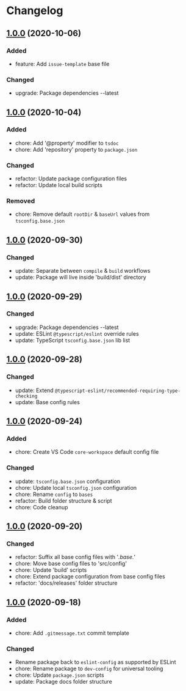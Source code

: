 # Changelog

## [1.0.0](#) (2020-10-06)

### Added

- feature: Add `issue-template` base file

### Changed

- upgrade: Package dependencies --latest

## [1.0.0](#) (2020-10-04)

### Added

- chore: Add '@property' modifier to `tsdoc`
- chore: Add 'repository' property to `package.json`

### Changed

- refactor: Update package configuration files
- refactor: Update local build scripts

### Removed

- chore: Remove default `rootDir` & `baseUrl` values from `tsconfig.base.json`

## [1.0.0](#) (2020-09-30)

### Changed

- update: Separate between `compile` & `build` workflows
- update: Package will live inside 'build/dist' directory

## [1.0.0](#) (2020-09-29)

### Changed

- upgrade: Package dependencies --latest
- update: ESLint `@typescript/eslint` override rules
- update: TypeScript `tsconfig.base.json` lib list

## [1.0.0](#) (2020-09-28)

### Changed

- update: Extend `@typescript-eslint/recommended-requiring-type-checking`
- update: Base config rules

## [1.0.0](#) (2020-09-24)

### Added

- chore: Create VS Code `core-workspace` default config file

### Changed

- update: `tsconfig.base.json` configuration
- chore: Update local `tsconfig.json` configuration
- chore: Rename `config` to `bases`
- refactor: Build folder structure & script
- chore: Code cleanup

## [1.0.0](#) (2020-09-20)

### Changed

- refactor: Suffix all base config files with '*.base.*'
- chore: Move base config files to 'src/config'
- chore: Update 'build' scripts
- chore: Extend package configuration from base config files
- refactor: 'docs/releases' folder structure

## [1.0.0](#) (2020-09-18)

### Added

- chore: Add `.gitmessage.txt` commit template

### Changed

- Rename package back to `eslint-config` as supported by ESLint
- chore: Rename package to `dev-config` for universal tooling
- chore: Update `package.json` scripts
- update: Package docs folder structure
